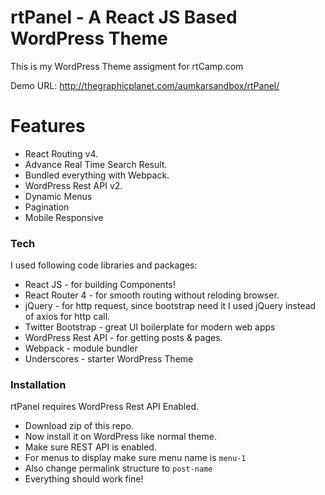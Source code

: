 # rtPanel - A React JS Based WordPress Theme

This is my WordPress Theme assigment for rtCamp.com 

Demo URL: http://thegraphicplanet.com/aumkarsandbox/rtPanel/

# Features

  - React Routing v4.
  - Advance Real Time Search Result.
  - Bundled everything with Webpack.
  - WordPress Rest API v2.
  - Dynamic Menus
  - Pagination
  - Mobile Responsive
  
### Tech

I used following code libraries and packages:

* React JS - for building Components!
* React Router 4 - for smooth routing without reloding browser.
* jQuery - for http request, since bootstrap need it I used jQuery instead of axios for http call.
* Twitter Bootstrap - great UI boilerplate for modern web apps
* WordPress Rest API - for getting posts & pages.
* Webpack - module bundler
* Underscores - starter WordPress Theme


### Installation

rtPanel requires WordPress Rest API Enabled.

  - Download zip of this repo.
  - Now install it on WordPress like normal theme.
  - Make sure REST API is enabled.
  - For menus to display make sure menu name is `menu-1`
  - Also change permalink structure to `post-name`
  - Everything should work fine!
